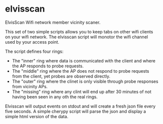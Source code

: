 # elvisscan
ElvisScan Wifi network member vicinity scaner.

This set of two simple scripts allows you to keep tabs on other wifi clients on your wifi network.
The elvisscan script will monotor the wifi channel used by your access point.

The script defines four rings:

* The "inner" ring where data is communicated with the client and where the AP responds to probe requests.
* The "middle" ring where the AP does not respond to probe requests from the client, yet probes are observed directly.
* The "outer" ring where the clinet is only visible through probe responses from vicinity APs.
* The "missing" ring where any clint will end up after 30 minutes of not having been seen in any oth the real rings.

Elvisscan will output events on stdout and will create a fresh json file every five seconds. A simple cherypy script will
parse the json and display a simple html version of the data.
